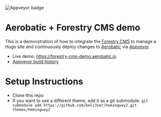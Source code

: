 ![Appveyor badge](https://ci.appveyor.com/api/projects/status/github/aerobatic/forestry-cms-demo?branch=master&svg=true)

# Aerobatic + Forestry CMS demo

This is a demonstration of how to integrate the [Forestry CMS](https://forestry.io) to manage a Hugo site and continuously deploy changes to [Aerobatic](https://www.aerobatic.com) via [Appveyor](https://appveyor.io).

* Live demo: https://forestry-cms-demo.aerobatic.io
* [Appveyor build history](https://ci.appveyor.com/project/dvonlehman/forestry-cms-demo)


# Setup Instructions

* Clone this repo
* If you want to use a different theme, add it as a git submodule.
  `git submodule add https://github.com/beli3ver/hemingway2.git themes/hemingway2`

